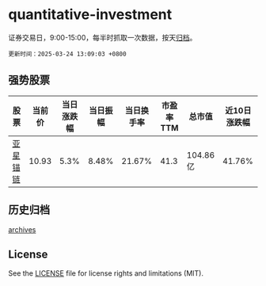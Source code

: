 # quantitative-investment

证券交易日，9:00-15:00，每半时抓取一次数据，按天[归档](archives)。

`更新时间：2025-03-24 13:09:03 +0800`

## 强势股票

|股票|当前价|当日涨跌幅|当日振幅|当日换手率|市盈率TTM|总市值|近10日涨跌幅|
|----|----|----|----|----|----|----|----|
|[亚星锚链](https://xueqiu.com/S/SH601890)|10.93|5.3%|8.48%|21.67%|41.3|104.86亿|41.76%|

## 历史归档

[archives](archives)

## License

See the [LICENSE](LICENSE) file for license rights and limitations (MIT).